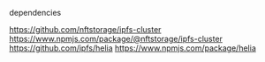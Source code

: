 dependencies

https://github.com/nftstorage/ipfs-cluster
https://www.npmjs.com/package/@nftstorage/ipfs-cluster
https://github.com/ipfs/helia
https://www.npmjs.com/package/helia
